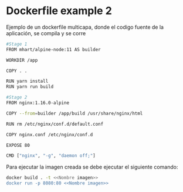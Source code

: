 # Dockerfile example 2

Ejemplo de un dockerfile multicapa, donde el codigo fuente de la aplicación, se compila y se corre

```sh
#Stage 1
FROM mhart/alpine-node:11 AS builder

WORKDIR /app

COPY . .

RUN yarn install
RUN yarn run build

#Stage 2
FROM nginx:1.16.0-alpine

COPY --from=builder /app/build /usr/share/nginx/html

RUN rm /etc/nginx/conf.d/default.conf

COPY nginx.conf /etc/nginx/conf.d

EXPOSE 80

CMD ["nginx", "-g", "daemon off;"]

```

Para ejecutar la imagen creada se debe ejecutar el siguiente comando:

```sh
docker build . -t <<Nombre imagen>>
docker run -p 8080:80 <<Nombre imagen>>
```
